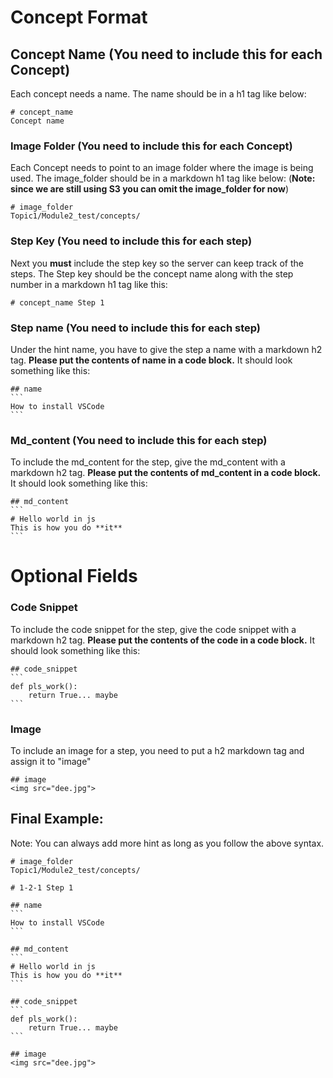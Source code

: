 # Concept Format

## Concept Name (You need to include this for each Concept)

Each concept needs a name. The name should be in a h1 tag like below:

    # concept_name
    Concept name

### Image Folder (You need to include this for each Concept)

Each Concept needs to point to an image folder where the image is being used. The image_folder should be in a markdown h1 tag like below: (**Note: since we are still using S3 you can omit the image_folder for now**)

    # image_folder
    Topic1/Module2_test/concepts/

### Step Key (You need to include this for each step)

Next you **must** include the step key so the server can keep track of the steps. The Step key should be the concept name along with the step number in a markdown h1 tag like this:

    # concept_name Step 1

### Step name (You need to include this for each step)

Under the hint name, you have to give the step a name with a markdown h2 tag. **Please put the contents of name in a code block.** It should look something like this:

    ## name
    ```
    How to install VSCode
    ```

### Md_content (You need to include this for each step)

To include the md_content for the step, give the md_content with a markdown h2 tag. **Please put the contents of md_content in a code block.** It should look something like this:

    ## md_content
    ```
    # Hello world in js
    This is how you do **it**
    ```

# Optional Fields

### Code Snippet

To include the code snippet for the step, give the code snippet with a markdown h2 tag. **Please put the contents of the code in a code block.** It should look something like this:

    ## code_snippet
    ```
    def pls_work():
        return True... maybe
    ```

### Image

To include an image for a step, you need to put a h2 markdown tag and assign it to "image"

    ## image
    <img src="dee.jpg">

## Final Example:

Note: You can always add more hint as long as you follow the above syntax.

    # image_folder
    Topic1/Module2_test/concepts/
    
    # 1-2-1 Step 1
    
    ## name
    ```
    How to install VSCode
    ```
    
    ## md_content
    ```
    # Hello world in js
    This is how you do **it**
    ```
    
    ## code_snippet
    ```
    def pls_work():
        return True... maybe
    ```
    
    ## image
    <img src="dee.jpg">